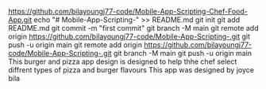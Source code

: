 https://github.com/bilayoungj77-code/Mobile-App-Scripting-Chef-Food-App.git
echo "# Mobile-App-Scripting-" >> README.md
git init
git add README.md
git commit -m "first commit"
git branch -M main
git remote add origin https://github.com/bilayoungj77-code/Mobile-App-Scripting-.git
git push -u origin main
git remote add origin https://github.com/bilayoungj77-code/Mobile-App-Scripting-.git
git branch -M main
git push -u origin main
This burger and pizza app design is designed to help thhe chef select diffrent types of pizza and burger flavours
This app was designed by joyce bila
